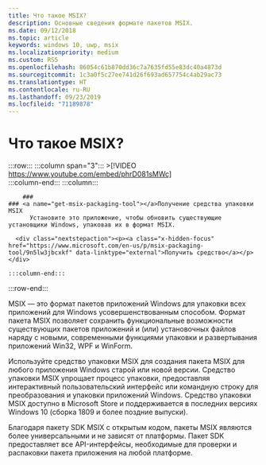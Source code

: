 ```yaml
---
title: Что такое MSIX?
description: Основные сведения формате пакетов MSIX.
ms.date: 09/12/2018
ms.topic: article
keywords: windows 10, uwp, msix
ms.localizationpriority: medium
ms.custom: RS5
ms.openlocfilehash: 86054c61b870dd36c7a7635fd55e83dc40a4873d
ms.sourcegitcommit: 1c3a0f5c27ee741d26f693ad657754c4ab29ac73
ms.translationtype: HT
ms.contentlocale: ru-RU
ms.lasthandoff: 09/23/2019
ms.locfileid: "71189878"
---
```

# <a name="what-is-msix"></a>Что такое MSIX?


 :::row:::
    :::column span="3":::
        >[!VIDEO https://www.youtube.com/embed/phrD081sMWc]      
    :::column-end:::
:::column:::

        ###     
    ### <a name="get-msix-packaging-tool"></a>Получение средства упаковки MSIX
          Установите это приложение, чтобы обновить существующие установщики Windows, упаковав их в формат MSIX.

      <div class="nextstepaction"><p><a class="x-hidden-focus" href="https://www.microsoft.com/en-us/p/msix-packaging-tool/9n5lw3jbcxkf" data-linktype="external">Получить средство</a></p></div>
      
    :::column-end:::
:::row-end:::

MSIX — это формат пакетов приложений Windows для упаковки всех приложений для Windows усовершенствованным способом. Формат пакета MSIX позволяет сохранить функциональные возможности существующих пакетов приложений и (или) установочных файлов наряду с новыми, современными функциями упаковки и развертывания приложений Win32, WPF и WinForm.

Используйте средство упаковки MSIX для создания пакета MSIX для любого приложения Windows старой или новой версии. Средство упаковки MSIX упрощает процесс упаковки, предоставляя интерактивный пользовательский интерфейс или командную строку для преобразования и упаковки приложений Windows. Средство упаковки MSIX доступно в Microsoft Store и поддерживается в последних версиях Windows 10 (сборка 1809 и более поздние выпуски).

Благодаря пакету SDK MSIX с открытым кодом, пакеты MSIX являются более универсальными и не зависят от платформы. Пакет SDK предоставляет все API-интерфейсы, необходимые для проверки и распаковки пакета приложения на любой платформе. 




